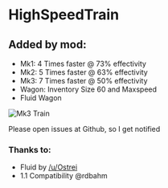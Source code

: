 # HighSpeedTrain


## Added by mod: 
* Mk1: 4 Times faster  @ 73% effectivity
* Mk2: 5 Times faster  @ 63% effectivity
* Mk3: 7 Times faster  @ 50% effectivity
* Wagon: Inventory Size 60 and Maxspeed
* Fluid Wagon

![Mk3 Train](http://i.imgur.com/oDshfnr.png)

Please open issues at Github, so I get notified

### Thanks to: 
* Fluid by [/u/Ostrei](https://www.reddit.com/user/Ostrei)
* 1.1 Compatibility @rdbahm
